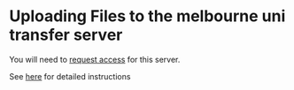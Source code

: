 # Uploading Files to the melbourne uni transfer server 

You will need to [request access](https://atlassian.petermac.org.au/jira/servicedesk/customer/portal/2) for this server.

See [here](https://atlassian.petermac.org.au/confluence/display/BIOIN/File+Transfer+systems) for detailed instructions


